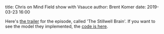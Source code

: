 title: Chris on Mind Field show with Vsauce
author: Brent Komer
date: 2019-03-23 16:00

Here's [the trailer](https://www.youtube.com/watch?v=rA5qnZUXcqo&vl=en) for the episode, called 'The Stillwell Brain'.
If you want to see the model they implemented, the [code is here](https://github.com/celiasmith/mind_field_stilwell_brain).
